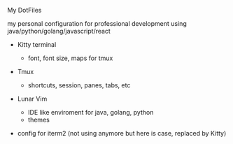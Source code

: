 
My DotFiles

my personal configuration for professional development using java/python/golang/javascript/react


- Kitty terminal
    - font, font size, maps for tmux
- Tmux 
    - shortcuts, session, panes, tabs, etc
- Lunar Vim
    - IDE like enviroment for java, golang, python
    - themes

- config for iterm2 (not using anymore but here is case, replaced by Kitty)


